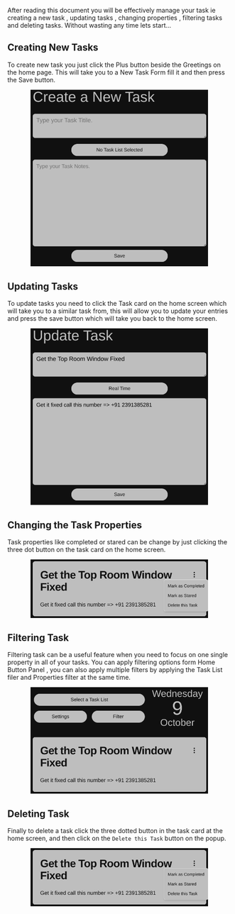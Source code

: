 After reading this document you will be effectively manage your task ie creating a new task , updating tasks , changing properties , filtering tasks and deleting tasks. Without wasting any time lets start...

## Creating New Tasks 
To create new task you just click the Plus button beside the Greetings on the home page. This will take you to a New Task Form fill it and then press the Save button.

<div align="center">
<img src="../../media/New-Task-Form.png" alt="New Task" width=400/>
</div>

## Updating Tasks
To update tasks you need to click the Task card on the home screen which will take you to a similar task from, this will allow you to update your entries and press the save button which will take you back to the home screen.

<div align="center">
<img src="../../media/Update-Task.png" alt="Update Task" width=400/>
</div>

## Changing the Task Properties
Task properties like completed or stared can be change by just clicking the three dot button on the task card on the home screen. 

<div align="center">
<img src="../../media/Card.png" alt="Task Cards" width=400/>
</div>

## Filtering Task 
Filtering task can be a useful feature when you need to focus on one single property in all of your tasks. You can apply filtering options form Home Button Panel , you can also apply multiple filters by applying the Task List filer and Properties filter at the same time. 

<div align="center">
<img src="../../media/Home-Buttons-Panel.png" alt="Button Panel" width=400/>
</div>

## Deleting Task 
Finally to delete a task click the three dotted button in the task card at the home screen, and then click on the `Delete this Task` button on the popup. 

<div align="center">
<img src="../../media/Card.png" alt="Task Cards" width=400/>
</div>

